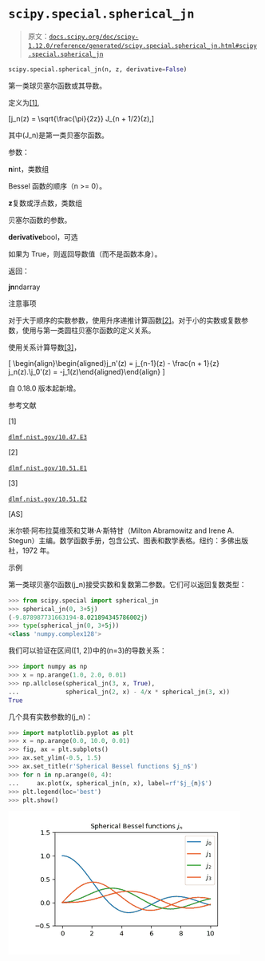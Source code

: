 # `scipy.special.spherical_jn`

> 原文：[`docs.scipy.org/doc/scipy-1.12.0/reference/generated/scipy.special.spherical_jn.html#scipy.special.spherical_jn`](https://docs.scipy.org/doc/scipy-1.12.0/reference/generated/scipy.special.spherical_jn.html#scipy.special.spherical_jn)

```py
scipy.special.spherical_jn(n, z, derivative=False)
```

第一类球贝塞尔函数或其导数。

定义为[[1]](#r1a410864550e-1),

\[j_n(z) = \sqrt{\frac{\pi}{2z}} J_{n + 1/2}(z),\]

其中\(J_n\)是第一类贝塞尔函数。

参数：

**n**int，类数组

Bessel 函数的顺序（n >= 0）。

**z**复数或浮点数，类数组

贝塞尔函数的参数。

**derivative**bool，可选

如果为 True，则返回导数值（而不是函数本身）。

返回：

**jn**ndarray

注意事项

对于大于顺序的实数参数，使用升序递推计算函数[[2]](#r1a410864550e-2)。对于小的实数或复数参数，使用与第一类圆柱贝塞尔函数的定义关系。

使用关系计算导数[[3]](#r1a410864550e-3)，

\[ \begin{align}\begin{aligned}j_n'(z) = j_{n-1}(z) - \frac{n + 1}{z} j_n(z).\\j_0'(z) = -j_1(z)\end{aligned}\end{align} \]

自 0.18.0 版本起新增。

参考文献

[1]

[`dlmf.nist.gov/10.47.E3`](https://dlmf.nist.gov/10.47.E3)

[2]

[`dlmf.nist.gov/10.51.E1`](https://dlmf.nist.gov/10.51.E1)

[3]

[`dlmf.nist.gov/10.51.E2`](https://dlmf.nist.gov/10.51.E2)

[AS]

米尔顿·阿布拉莫维茨和艾琳·A·斯特甘（Milton Abramowitz and Irene A. Stegun）主编。数学函数手册，包含公式、图表和数学表格。纽约：多佛出版社，1972 年。

示例

第一类球贝塞尔函数\(j_n\)接受实数和复数第二参数。它们可以返回复数类型：

```py
>>> from scipy.special import spherical_jn
>>> spherical_jn(0, 3+5j)
(-9.878987731663194-8.021894345786002j)
>>> type(spherical_jn(0, 3+5j))
<class 'numpy.complex128'> 
```

我们可以验证在区间\([1, 2]\)中的\(n=3\)的导数关系：

```py
>>> import numpy as np
>>> x = np.arange(1.0, 2.0, 0.01)
>>> np.allclose(spherical_jn(3, x, True),
...             spherical_jn(2, x) - 4/x * spherical_jn(3, x))
True 
```

几个具有实数参数的\(j_n\)：

```py
>>> import matplotlib.pyplot as plt
>>> x = np.arange(0.0, 10.0, 0.01)
>>> fig, ax = plt.subplots()
>>> ax.set_ylim(-0.5, 1.5)
>>> ax.set_title(r'Spherical Bessel functions $j_n$')
>>> for n in np.arange(0, 4):
...     ax.plot(x, spherical_jn(n, x), label=rf'$j_{n}$')
>>> plt.legend(loc='best')
>>> plt.show() 
```

![../../_images/scipy-special-spherical_jn-1.png](img/1e56b826b833ed2ca92047ab8b9f5f47.png)
